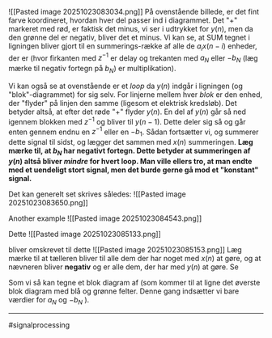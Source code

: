 ![[Pasted image 20251023083034.png]]
På ovenstående billede, er det fint farve koordineret, hvordan hver del passer ind i diagrammet. Det "+" markeret med rød, er faktisk det minus, vi ser i udtrykket for $y(n)$, men da den grønne del er negativ, bliver det et minus.
Vi kan se, at SUM tegnet i ligningen bliver gjort til en summerings-række af alle de $a_ix(n-i)$ enheder, der er (hvor firkanten med $z^{-1}$ er delay og trekanten med $a_N$ eller $-b_N$ (læg mærke til negativ fortegn på $b_N$) er multiplikation).

Vi kan også se at ovenstående er et _loop_ da $y(n)$ indgår i ligningen (og "blok"-diagrammet) for sig selv.
For linjerne mellem hver _blok_ er den enhed, der "flyder" på linjen den samme (ligesom et elektrisk kredsløb). Det betyder altså, at efter det røde "+" flyder $y(n)$. En del af $y(n)$ går så ned igennem blokken med $z^{-1}$ og bliver til $y(n-1)$. Dette deler sig så og går enten gennem endnu en $z^{-1}$ eller en $-b_1$. Sådan fortsætter vi, og summerer dette signal til sidst, og lægger det sammen med $x(n)$ summeringen.
**Læg mærke til, at $b_N$ har negativt fortegn. Dette betyder at summeringen af $y(n)$ altså bliver _mindre_ for hvert loop. Man ville ellers tro, at man endte med et uendeligt stort signal, men det burde gerne gå mod et "konstant" signal.**

Det kan generelt set skrives således:
![[Pasted image 20251023083650.png]]

Another example
![[Pasted image 20251023084543.png]]

Dette
![[Pasted image 20251023085133.png]]

bliver omskrevet til dette
![[Pasted image 20251023085153.png]]
Læg mærke til at tælleren bliver til alle dem der har noget med $x(n)$ at gøre, og at nævneren bliver **negativ** og er alle dem, der har med $y(n)$ at gøre.
Se

Som vi så kan tegne et blok diagram af (som kommer til at ligne det øverste blok diagram med blå og grønne felter. Denne gang indsætter vi bare værdier for $a_N$ og $-b_N$ ).

---
#signalprocessing 